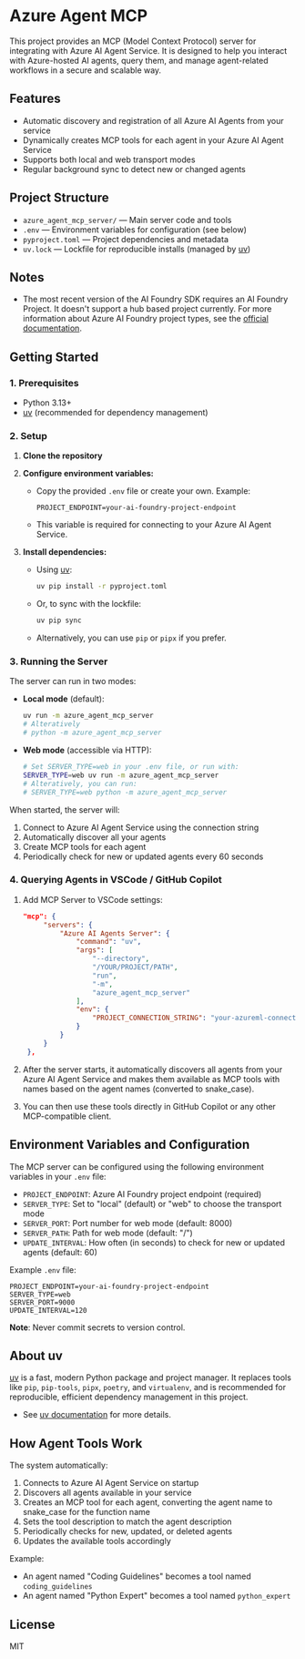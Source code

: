 # Azure Agent MCP

This project provides an MCP (Model Context Protocol) server for integrating with Azure AI Agent Service. It is designed to help you interact with Azure-hosted AI agents, query them, and manage agent-related workflows in a secure and scalable way.

## Features
- Automatic discovery and registration of all Azure AI Agents from your service
- Dynamically creates MCP tools for each agent in your Azure AI Agent Service
- Supports both local and web transport modes
- Regular background sync to detect new or changed agents

## Project Structure
- `azure_agent_mcp_server/` — Main server code and tools
- `.env` — Environment variables for configuration (see below)
- `pyproject.toml` — Project dependencies and metadata
- `uv.lock` — Lockfile for reproducible installs (managed by [uv](https://github.com/astral-sh/uv))

## Notes
- The most recent version of the AI Foundry SDK requires an AI Foundry Project. It doesn't support a hub based project currently.
For more information about Azure AI Foundry project types, see the [official documentation](https://learn.microsoft.com/en-us/azure/ai-foundry/what-is-azure-ai-foundry#project-types).

## Getting Started

### 1. Prerequisites
- Python 3.13+
- [uv](https://github.com/astral-sh/uv) (recommended for dependency management)

### 2. Setup
1. **Clone the repository**
2. **Configure environment variables:**
   - Copy the provided `.env` file or create your own. Example:
     ```env
     PROJECT_ENDPOINT=your-ai-foundry-project-endpoint
     ```
   - This variable is required for connecting to your Azure AI Agent Service.

3. **Install dependencies:**
   - Using [uv](https://github.com/astral-sh/uv):
     ```sh
     uv pip install -r pyproject.toml
     ```
   - Or, to sync with the lockfile:
     ```sh
     uv pip sync
     ```
   - Alternatively, you can use `pip` or `pipx` if you prefer.

### 3. Running the Server
The server can run in two modes:

* **Local mode** (default):
  ```sh
  uv run -m azure_agent_mcp_server  
  # Alteratively
  # python -m azure_agent_mcp_server
  ```

* **Web mode** (accessible via HTTP):
  ```sh
  # Set SERVER_TYPE=web in your .env file, or run with:
  SERVER_TYPE=web uv run -m azure_agent_mcp_server 
  # Alteratively, you can run:
  # SERVER_TYPE=web python -m azure_agent_mcp_server
  ```

When started, the server will:
1. Connect to Azure AI Agent Service using the connection string
2. Automatically discover all your agents
3. Create MCP tools for each agent
4. Periodically check for new or updated agents every 60 seconds

### 4. Querying Agents in VSCode / GitHub Copilot
1. Add MCP Server to VSCode settings:
   ```json
   "mcp": {
        "servers": {
            "Azure AI Agents Server": {
                "command": "uv",
                "args": [
                    "--directory",
                    "/YOUR/PROJECT/PATH",
                    "run",
                    "-m",
                    "azure_agent_mcp_server"
                ],
                "env": {
                    "PROJECT_CONNECTION_STRING": "your-azureml-connection-string"
                }
            }
        }
    },
   ```

2. After the server starts, it automatically discovers all agents from your Azure AI Agent Service and makes them available as MCP tools with names based on the agent names (converted to snake_case).

3. You can then use these tools directly in GitHub Copilot or any other MCP-compatible client.

## Environment Variables and Configuration

The MCP server can be configured using the following environment variables in your `.env` file:

- `PROJECT_ENDPOINT`: Azure AI Foundry project endpoint (required)
- `SERVER_TYPE`: Set to "local" (default) or "web" to choose the transport mode
- `SERVER_PORT`: Port number for web mode (default: 8000)
- `SERVER_PATH`: Path for web mode (default: "/")
- `UPDATE_INTERVAL`: How often (in seconds) to check for new or updated agents (default: 60)

Example `.env` file:
```env
PROJECT_ENDPOINT=your-ai-foundry-project-endpoint
SERVER_TYPE=web
SERVER_PORT=9000
UPDATE_INTERVAL=120
```

**Note**: Never commit secrets to version control.

## About uv
[uv](https://github.com/astral-sh/uv) is a fast, modern Python package and project manager. It replaces tools like `pip`, `pip-tools`, `pipx`, `poetry`, and `virtualenv`, and is recommended for reproducible, efficient dependency management in this project.

- See [uv documentation](https://docs.astral.sh/uv/) for more details.

## How Agent Tools Work

The system automatically:

1. Connects to Azure AI Agent Service on startup
2. Discovers all agents available in your service
3. Creates an MCP tool for each agent, converting the agent name to snake_case for the function name
4. Sets the tool description to match the agent description 
5. Periodically checks for new, updated, or deleted agents
6. Updates the available tools accordingly

Example:
- An agent named "Coding Guidelines" becomes a tool named `coding_guidelines`
- An agent named "Python Expert" becomes a tool named `python_expert`

## License
MIT
